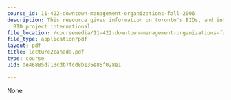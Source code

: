 ```yaml
---
course_id: 11-422-downtown-management-organizations-fall-2006
description: This resource gives information on toronto's BIDs, and international
  BID project international.
file_location: /coursemedia/11-422-downtown-management-organizations-fall-2006/de46885d713cdb7fcd8b135e85f028e1_lecture2canada.pdf
file_type: application/pdf
layout: pdf
title: lecture2canada.pdf
type: course
uid: de46885d713cdb7fcd8b135e85f028e1

---
```

None